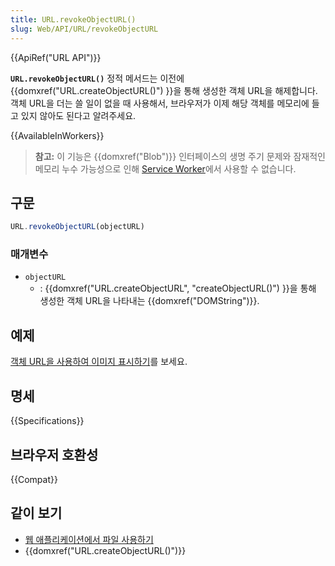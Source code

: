 ```yaml
---
title: URL.revokeObjectURL()
slug: Web/API/URL/revokeObjectURL
---
```


{{ApiRef("URL API")}}

**`URL.revokeObjectURL()`** 정적 메서드는 이전에 {{domxref("URL.createObjectURL()") }}을 통해 생성한 객체 URL을 해제합니다. 객체 URL을 더는 쓸 일이 없을 때 사용해서, 브라우저가 이제 해당 객체를 메모리에 들고 있지 않아도 된다고 알려주세요.

{{AvailableInWorkers}}

> **참고:** 이 기능은 {{domxref("Blob")}} 인터페이스의 생명 주기 문제와 잠재적인 메모리 누수 가능성으로 인해 [Service Worker](/ko/docs/Web/API/Service_Worker_API)에서 사용할 수 없습니다.

## 구문

```js
URL.revokeObjectURL(objectURL)
```

### 매개변수

- `objectURL`
  - : {{domxref("URL.createObjectURL", "createObjectURL()") }}을 통해 생성한 객체 URL을 나타내는 {{domxref("DOMString")}}.

## 예제

[객체 URL을 사용하여 이미지 표시하기](/ko/docs/Web/API/File/Using_files_from_web_applications#예시_객체_URL을_사용하여_이미지_표시하기)를 보세요.

## 명세

{{Specifications}}

## 브라우저 호환성

{{Compat}}

## 같이 보기

- [웹 애플리케이션에서 파일 사용하기](/ko/docs/Web/API/File/Using_files_from_web_applications)
- {{domxref("URL.createObjectURL()")}}
